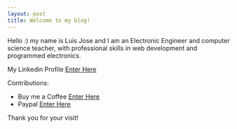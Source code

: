 ```yaml
---
layout: post
title: Welcome to my blog!
---
```


Hello :) my name is Luis Jose and I am an Electronic Engineer and computer science teacher, with professional skills in web development and programmed electronics.


<!-- ![_config.yml]({{ site.baseurl }}/images/config.png)

The easiest way to make your first post is to edit this one. Go into /_posts/ and update the Hello World markdown file. For more instructions head over to the [Jekyll Now repository](https://github.com/barryclark/jekyll-now) on GitHub. -->

My Linkedin Profile [Enter Here](https://www.linkedin.com/in/luis-jose-espinoza-alvarado)

Contributions:

+ Buy me a Coffee [Enter Here](https://www.buymeacoffee.com/alvaloper)
+ Paypal [Enter Here](https://www.paypal.com/paypalme/ingespinozalj)

Thank you for your visit! 